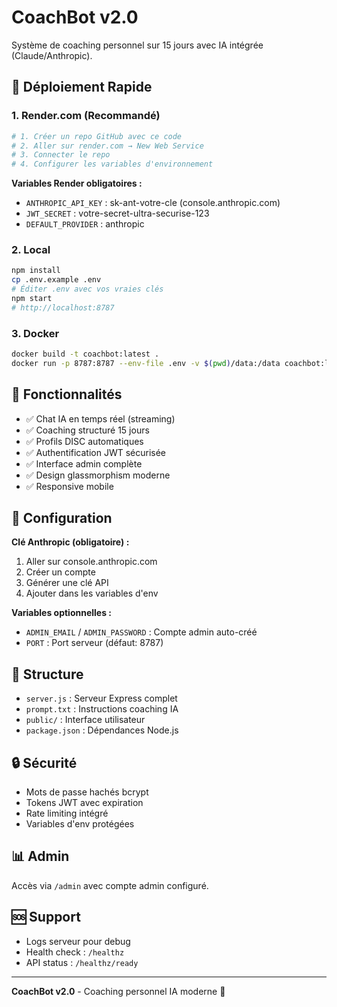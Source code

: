 # CoachBot v2.0

Système de coaching personnel sur 15 jours avec IA intégrée (Claude/Anthropic).

## 🚀 Déploiement Rapide

### 1. Render.com (Recommandé)
```bash
# 1. Créer un repo GitHub avec ce code
# 2. Aller sur render.com → New Web Service  
# 3. Connecter le repo
# 4. Configurer les variables d'environnement
```

**Variables Render obligatoires :**
- `ANTHROPIC_API_KEY` : sk-ant-votre-cle (console.anthropic.com)
- `JWT_SECRET` : votre-secret-ultra-securise-123
- `DEFAULT_PROVIDER` : anthropic

### 2. Local
```bash
npm install
cp .env.example .env
# Éditer .env avec vos vraies clés
npm start
# http://localhost:8787
```

### 3. Docker
```bash
docker build -t coachbot:latest .
docker run -p 8787:8787 --env-file .env -v $(pwd)/data:/data coachbot:latest
```

## 🎯 Fonctionnalités

- ✅ Chat IA en temps réel (streaming)
- ✅ Coaching structuré 15 jours
- ✅ Profils DISC automatiques
- ✅ Authentification JWT sécurisée
- ✅ Interface admin complète
- ✅ Design glassmorphism moderne
- ✅ Responsive mobile

## 🔧 Configuration

**Clé Anthropic (obligatoire) :**
1. Aller sur console.anthropic.com
2. Créer un compte
3. Générer une clé API
4. Ajouter dans les variables d'env

**Variables optionnelles :**
- `ADMIN_EMAIL` / `ADMIN_PASSWORD` : Compte admin auto-créé
- `PORT` : Port serveur (défaut: 8787)

## 📁 Structure

- `server.js` : Serveur Express complet
- `prompt.txt` : Instructions coaching IA
- `public/` : Interface utilisateur
- `package.json` : Dépendances Node.js

## 🔒 Sécurité

- Mots de passe hachés bcrypt
- Tokens JWT avec expiration
- Rate limiting intégré
- Variables d'env protégées

## 📊 Admin

Accès via `/admin` avec compte admin configuré.

## 🆘 Support

- Logs serveur pour debug
- Health check : `/healthz`
- API status : `/healthz/ready`

---
**CoachBot v2.0** - Coaching personnel IA moderne 🤖
